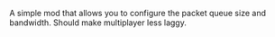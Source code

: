 A simple mod that allows you to configure the packet queue size and bandwidth. Should make multiplayer less laggy.